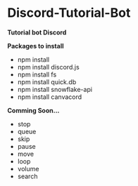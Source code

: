 # Discord-Tutorial-Bot
**Tutorial bot Discord**

**Packages to install**
- npm install
- npm install discord.js
- npm install fs
- npm install quick.db
- npm install snowflake-api
- npm install canvacord

**Comming Soon...**
- stop
- queue
- skip
- pause
- move
- loop
- volume
- search
